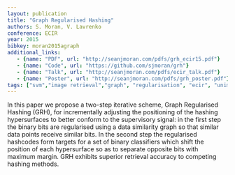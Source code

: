 ```yaml
---
layout: publication
title: "Graph Regularised Hashing"
authors: S. Moran, V. Lavrenko
conference: ECIR
year: 2015
bibkey: moran2015agraph
additional_links:
   - {name: "PDF", url: "http://seanjmoran.com/pdfs/grh_ecir15.pdf"}
   - {name: "Code", url: "https://github.com/sjmoran/grh"}
   - {name: "Talk", url: "http://seanjmoran.com/pdfs/ecir_talk.pdf"}
   - {name: "Poster", url: "http://seanjmoran.com/pdfs/grh_poster.pdf"}
tags: ["svm","image retrieval","graph", "regularisation", "ecir", "unimodal"]
---
```

In this paper we propose a two-step iterative scheme, Graph Regularised Hashing (GRH), for incrementally adjusting the positioning of the hashing hypersurfaces to better conform to the supervisory signal: in the first step the binary bits are regularised using a data similarity graph so that similar data points receive similar bits. In the second step the regularised hashcodes form targets for a set of binary classifiers which shift the position of each hypersurface so as to separate opposite bits with maximum margin. GRH exhibits superior retrieval accuracy to competing hashing methods.
